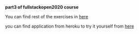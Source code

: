 **part3 of fullstackopen2020 course**

You can find rest of the exercises in <a href=https://github.com/syomasa/fullstackopen2020>here</a>

you can find application from heroku to try it yourself from <a href="https://still-spire-27027.herokuapp.com/">here</a>
